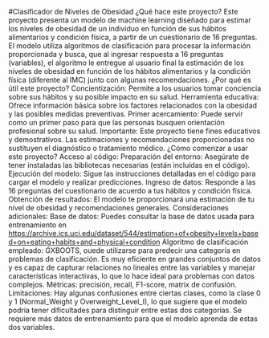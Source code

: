
#Clasificador de Niveles de Obesidad
¿Qué hace este proyecto? Este proyecto presenta un modelo de machine learning diseñado para estimar los niveles de obesidad de un individuo en función de sus hábitos alimentarios y condición física, a partir de un cuestionario de 16 preguntas. El modelo utiliza algoritmos de clasificación para procesar la información proporcionada y busca, que al ingresar respuesta a 16 preguntas (variables), el algoritmo le entregue al usuario final la estimación de los niveles de obesidad en función de los hábitos alimentarios y la condición física (diferente al IMC) junto con algunas recomendaciones.
¿Por qué es útil este proyecto? Concientización: Permite a los usuarios tomar conciencia sobre sus hábitos y su posible impacto en su salud. Herramienta educativa: Ofrece información básica sobre los factores relacionados con la obesidad y las posibles medidas preventivas. Primer acercamiento: Puede servir como un primer paso para que las personas busquen orientación profesional sobre su salud. Importante: Este proyecto tiene fines educativos y demostrativos. Las estimaciones y recomendaciones proporcionadas no sustituyen el diagnóstico o tratamiento médico.
¿Cómo comenzar a usar este proyecto? Acceso al código: Preparación del entorno: Asegúrate de tener instaladas las bibliotecas necesarias (están incluídas en el código). Ejecución del modelo: Sigue las instrucciones detalladas en el código para cargar el modelo y realizar predicciones. Ingreso de datos: Responde a las 16 preguntas del cuestionario de acuerdo a tus hábitos y condición física. Obtención de resultados: El modelo te proporcionará una estimación de tu nivel de obesidad y recomendaciones generales.
Consideraciones adicionales:
Base de datos: Puedes consultar la base de datos usada para entrenamiento en https://archive.ics.uci.edu/dataset/544/estimation+of+obesity+levels+based+on+eating+habits+and+physical+condition
Algoritmo de clasificación empleado: GXBOOTS, ouede utilizarse para predecir una categoría en problemas de clasificación. Es muy eficiente en grandes conjuntos de datos y es capaz de capturar relaciones no lineales entre las variables y manejar características interactivas, lo que lo hace ideal para problemas con datos complejos.
Métricas: precisión, recall, F1-score, matrix de confusión.
Limitaciones: Hay algunas confusiones entre ciertas clases, como la clase 0 y 1 (Normal_Weight y Overweight_Level_I), lo que sugiere que el modelo podría tener dificultades para distinguir entre estas dos categorías. Se requiere más datos de entrenamiento para que el modelo aprenda de estas dos variables.

